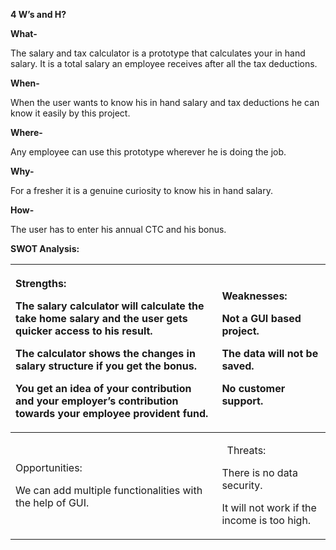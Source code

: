 ﻿
**4 W’s and H?**

**What-** 

The salary and tax calculator is a prototype that calculates your in hand salary. It is a total salary an employee receives after all the tax deductions.

**When-**

When the user wants to know his in hand salary and tax deductions he can know it easily by this project.

**Where-**

Any employee can use this prototype wherever he is doing the job.

**Why-**

For a fresher it is a genuine curiosity to know his in hand salary.

**How-**

The user has to enter his annual CTC and his bonus.

**SWOT Analysis:**

|<p>Strengths:</p><p></p><p>The salary calculator will calculate the take home salary and the user gets quicker access to his result.</p><p>The calculator shows the changes in salary structure if you get the bonus.</p><p>You get an idea of your contribution and your employer’s contribution towards your employee provident fund.</p><p></p>|<p>Weaknesses:</p><p></p><p>Not a GUI based project.</p><p></p><p>The data will not be saved.</p><p></p><p>No customer support.</p><p></p><p></p>|
| :- | :- |
|<p>Opportunities:</p><p></p><p>We can add multiple functionalities with the help of GUI.</p>|<p>` `Threats:</p><p></p><p>There is no data security.</p><p></p><p>It will not work if the income is too high.</p>|

